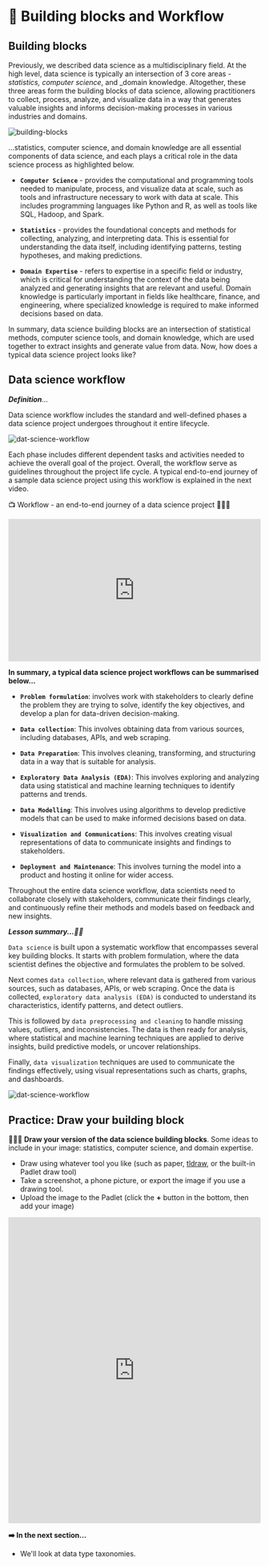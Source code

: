 # 🛃 Building blocks and Workflow

## Building blocks
Previously, we described data science as a multidisciplinary field. At the high level, data science is typically an intersection of 3 core areas - _statistics, computer science_, and _domain knowledge. Altogether, these three areas form the building blocks of data science, allowing practitioners to collect, process, analyze, and visualize data in a way that generates valuable insights and informs decision-making processes in various industries and domains.

![building-blocks](./intro-to-data/building_blocks.png)

...statistics, computer science, and domain knowledge are all essential components of data science, and each plays a critical role in the data science process as highlighted below.

<aside>

- **`Computer Science`** - provides the computational and programming tools needed to manipulate, process, and visualize data at scale, such as tools and infrastructure necessary to work with data at scale. This includes programming languages like Python and R, as well as tools like SQL, Hadoop, and Spark.

- **`Statistics`** - provides the foundational concepts and methods for collecting, analyzing, and interpreting data. This is essential for understanding the data itself, including identifying patterns, testing hypotheses, and making predictions. 

- **`Domain Expertise`** - refers to expertise in a specific field or industry, which is critical for understanding the context of the data being analyzed and generating insights that are relevant and useful.  Domain knowledge is particularly important in fields like healthcare, finance, and engineering, where specialized knowledge is required to make informed decisions based on data.
</aside>

In summary, data science building blocks are an intersection of statistical methods, computer science tools, and domain knowledge, which are used together to extract insights and generate value from data. Now, how does a typical data science project looks like?


## Data science workflow

<aside>

_**Definition**_...

Data science workflow includes the standard and well-defined phases a data science project undergoes throughout it entire lifecycle. 

</aside>


![dat-science-workflow](./intro-to-data/data-workflow.png)


Each phase includes different dependent tasks and activities needed to achieve the overall goal of the project. Overall, the workflow serve as guidelines throughout the project life cycle. A typical end-to-end journey of a sample data science project using this workflow is explained in the next video. 

<aside>

📺 Workflow - an end-to-end journey of a data science project 👨🏾‍💻

</aside>

<div style="position: relative; padding-bottom: 56.25%; height: 0;"><iframe src="https://www.youtube.com/embed/X3paOmcrTjQ?start=10" title="Sample Data Science Project" frameborder="0" allow="accelerometer; autoplay; clipboard-write; encrypted-media; gyroscope; picture-in-picture" allowfullscreen style="position: absolute; top: 0; left: 0; width: 100%; height: 100%;"></iframe></div>

<aside>

**In summary, a typical data science project workflows can be summarised below...**

- **`Problem formulation`**: involves work with stakeholders to clearly define the problem they are trying to solve, identify the key objectives, and develop a plan for data-driven decision-making.

- **`Data collection`**: This involves obtaining data from various sources, including databases, APIs, and web scraping.

- **`Data Preparation`**: This involves cleaning, transforming, and structuring data in a way that is suitable for analysis.

- **`Exploratory Data Analysis (EDA)`**: This involves exploring and analyzing data using statistical and machine learning techniques to identify patterns and trends.

- **`Data Modelling`**: This involves using algorithms to develop predictive models that can be used to make informed decisions based on data.

- **`Visualization and Communications`**: This involves creating visual representations of data to communicate insights and findings to stakeholders.

- **`Deployment and Maintenance`**: This involves turning the model into a product and hosting it online for wider access.
</aside>

Throughout the entire data science workflow, data scientists need to collaborate closely with stakeholders, communicate their findings clearly, and continuously refine their methods and models based on feedback and new insights.

<aside>

**_Lesson summary...✍🏾_**

`Data science` is built upon a systematic workflow that encompasses several key building blocks. It starts with problem formulation, where the data scientist defines the objective and formulates the problem to be solved. 

Next comes `data collection`, where relevant data is gathered from various sources, such as databases, APIs, or web scraping. Once the data is collected, `exploratory data analysis (EDA)` is conducted to understand its characteristics, identify patterns, and detect outliers. 

This is followed by `data preprocessing and cleaning` to handle missing values, outliers, and inconsistencies. The data is then ready for analysis, where statistical and machine learning techniques are applied to derive insights, build predictive models, or uncover relationships. 

Finally, `data visualization` techniques are used to communicate the findings effectively, using visual representations such as charts, graphs, and dashboards. 

![dat-science-workflow](./intro-to-data/workflow.png)

</aside>



## Practice: Draw your building block

👩🏾‍🎨 **Draw your version of the data science building blocks**.
Some ideas to include in your image: statistics, computer science, and domain expertise.

- Draw using whatever tool you like (such as paper, [tldraw](https://www.tldraw.com/), or the built-in Padlet draw tool)
- Take a screenshot, a phone picture, or export the image if you use a drawing tool.
- Upload the image to the Padlet (click the **+** button in the bottom, then add your image)

<!-- > **[Draw your building block](https://padlet.com/curriculumpad/draw-the-building-blocks-b1yn0aft11t9n4ox)** -->

<div style="border:1px solid rgba(0,0,0,0.1);border-radius:2px;box-sizing:border-box;overflow:hidden;position:relative;width:100%;background:#F4F4F4"><iframe src="https://padlet.com/curriculumpad/draw-the-building-blocks-uhrt8900bbahxy5o" frameborder="0" allow="camera;microphone;geolocation" style="width:100%;height:608px;display:block;padding:0;margin:0"></iframe></div>

<aside>

**➡️ In the next section...**
- We'll look at data type taxonomies.
</aside>
